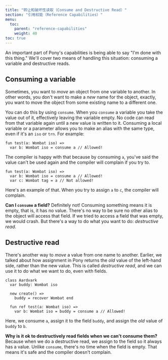 ```yaml
---
title: "转让和破坏性读取（Consume and Destructive Read）"
section: "引用权能（Reference Capabilities）"
menu:
  toc:
    parent: "reference-capabilities"
    weight: 40
toc: true
---
```


An important part of Pony's capabilities is being able to say "I'm done with this thing." We'll cover two means of handling this situation: consuming a variable and destructive reads.

## Consuming a variable

Sometimes, you want to _move_ an object from one variable to another. In other words, you don't want to make a _new_ name for the object, exactly, you want to move the object from some existing name to a different one.

You can do this by using `consume`. When you `consume` a variable you take the value out of it, effectively leaving the variable empty. No code can read from that variable again until a new value is written to it. Consuming a local variable or a parameter allows you to make an alias with the same type, even if it's an `iso` or `trn`. For example:

```pony
fun test(a: Wombat iso) =>
  var b: Wombat iso = consume a // Allowed!
```

The compiler is happy with that because by consuming `a`, you've said the value can't be used again and the compiler will complain if you try to.

```pony
fun test(a: Wombat iso) =>
  var b: Wombat iso = consume a // Allowed!
  var c: Wombat tag = a // Not allowed!
```

Here's an example of that. When you try to assign `a` to `c`, the compiler will complain.

__Can I `consume` a field?__ Definitely not! Consuming something means it is empty, that is, it has no value. There's no way to be sure no other alias to the object will access that field. If we tried to access a field that was empty, we would crash. But there's a way to do what you want to do: _destructive read_.

## Destructive read

There's another way to _move_ a value from one name to another. Earlier, we talked about how assignment in Pony returns the _old_ value of the left-hand side, rather than the new value. This is called _destructive read_, and we can use it to do what we want to do, even with fields.

```pony
class Aardvark
  var buddy: Wombat iso

  new create() =>
    buddy = recover Wombat end

  fun ref test(a: Wombat iso) =>
    var b: Wombat iso = buddy = consume a // Allowed!
```

Here, we consume `a`, assign it to the field `buddy`, and assign the _old_ value of `buddy` to `b`.

__Why is it ok to destructively read fields when we can't consume them?__ Because when we do a destructive read, we assign to the field so it always has a value. Unlike `consume`, there's no time when the field is empty. That means it's safe and the compiler doesn't complain.

